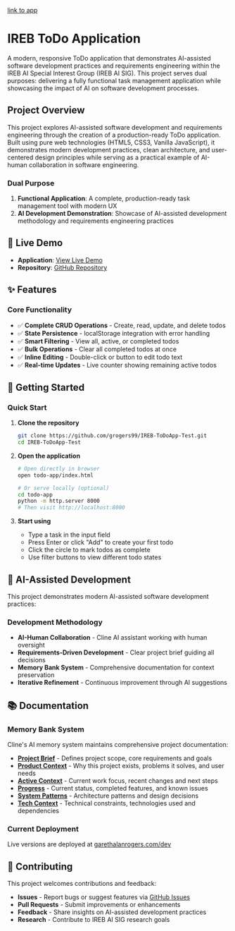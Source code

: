[link to app](todo-app/index.html)

# IREB ToDo Application

A modern, responsive ToDo application that demonstrates AI-assisted software development practices and requirements engineering within the IREB AI Special Interest Group (IREB AI SIG). This project serves dual purposes: delivering a fully functional task management application while showcasing the impact of AI on software development processes.

## Project Overview

This project explores AI-assisted software development and requirements engineering through the creation of a production-ready ToDo application. Built using pure web technologies (HTML5, CSS3, Vanilla JavaScript), it demonstrates modern development practices, clean architecture, and user-centered design principles while serving as a practical example of AI-human collaboration in software engineering.

### Dual Purpose
1. **Functional Application**: A complete, production-ready task management tool with modern UX
2. **AI Development Demonstration**: Showcase of AI-assisted development methodology and requirements engineering practices

## 🚀 Live Demo

- **Application**: [View Live Demo](https://www.garethalanrogers.com/dev)
- **Repository**: [GitHub Repository](https://github.com/grogers99/IREB-ToDoApp-Test)

## ✨ Features

### Core Functionality
- ✅ **Complete CRUD Operations** - Create, read, update, and delete todos
- ✅ **State Persistence** - localStorage integration with error handling
- ✅ **Smart Filtering** - View all, active, or completed todos
- ✅ **Bulk Operations** - Clear all completed todos at once
- ✅ **Inline Editing** - Double-click or button to edit todo text
- ✅ **Real-time Updates** - Live counter showing remaining active todos

## 🚀 Getting Started

### Quick Start
1. **Clone the repository**
   ```bash
   git clone https://github.com/grogers99/IREB-ToDoApp-Test.git
   cd IREB-ToDoApp-Test
   ```

2. **Open the application**
   ```bash
   # Open directly in browser
   open todo-app/index.html
   
   # Or serve locally (optional)
   cd todo-app
   python -m http.server 8000
   # Then visit http://localhost:8000
   ```

3. **Start using**
   - Type a task in the input field
   - Press Enter or click "Add" to create your first todo
   - Click the circle to mark todos as complete
   - Use filter buttons to view different todo states

## 🎯 AI-Assisted Development

This project demonstrates modern AI-assisted software development practices:

### Development Methodology
- **AI-Human Collaboration** - Cline AI assistant working with human oversight
- **Requirements-Driven Development** - Clear project brief guiding all decisions
- **Memory Bank System** - Comprehensive documentation for context preservation
- **Iterative Refinement** - Continuous improvement through AI suggestions

## 📚 Documentation

### Memory Bank System
Cline's AI memory system maintains comprehensive project documentation:

- **[Project Brief](memory-bank/projectbrief.md)** - Defines project scope, core requirements and goals
- **[Product Context](memory-bank/productContext.md)** - Why this project exists, problems it solves, and user needs
- **[Active Context](memory-bank/activeContext.md)** - Current work focus, recent changes and next steps
- **[Progress](memory-bank/progress.md)** - Current status, completed features, and known issues
- **[System Patterns](memory-bank/systemPatterns.md)** - Architecture patterns and design decisions
- **[Tech Context](memory-bank/techContext.md)** - Technical constraints, technologies used and dependencies

### Current Deployment
Live versions are deployed at [garethalanrogers.com/dev](https://www.garethalanrogers.com/dev)

## 🤝 Contributing

This project welcomes contributions and feedback:

- **Issues** - Report bugs or suggest features via [GitHub Issues](https://github.com/grogers99/IREB-ToDoApp-Test/issues)
- **Pull Requests** - Submit improvements or enhancements
- **Feedback** - Share insights on AI-assisted development practices
- **Research** - Contribute to IREB AI SIG research goals

